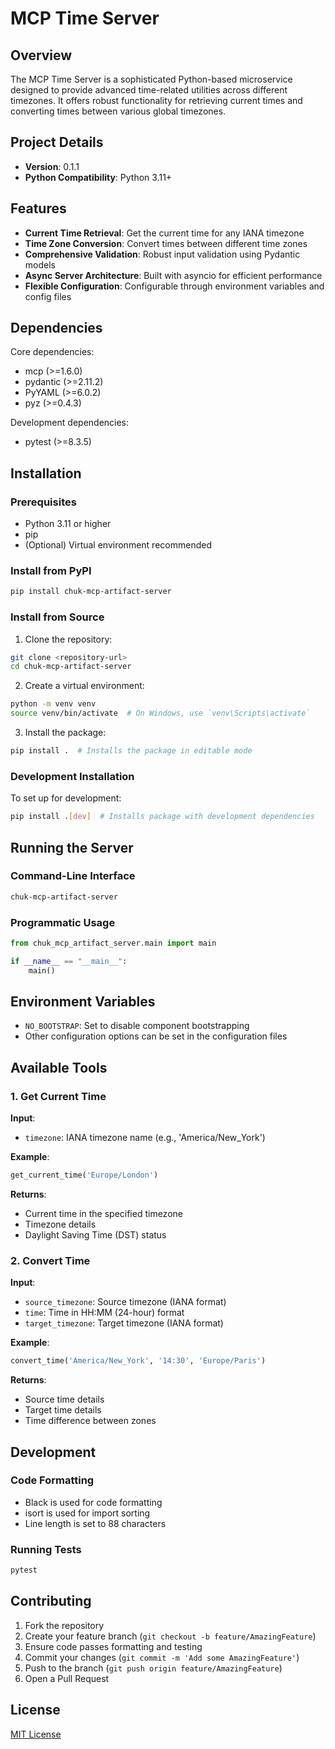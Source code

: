 # MCP Time Server

## Overview

The MCP Time Server is a sophisticated Python-based microservice designed to provide advanced time-related utilities across different timezones. It offers robust functionality for retrieving current times and converting times between various global timezones.

## Project Details

- **Version**: 0.1.1
- **Python Compatibility**: Python 3.11+

## Features

- **Current Time Retrieval**: Get the current time for any IANA timezone
- **Time Zone Conversion**: Convert times between different time zones
- **Comprehensive Validation**: Robust input validation using Pydantic models
- **Async Server Architecture**: Built with asyncio for efficient performance
- **Flexible Configuration**: Configurable through environment variables and config files

## Dependencies

Core dependencies:
- mcp (>=1.6.0)
- pydantic (>=2.11.2)
- PyYAML (>=6.0.2)
- pyz (>=0.4.3)

Development dependencies:
- pytest (>=8.3.5)

## Installation

### Prerequisites

- Python 3.11 or higher
- pip
- (Optional) Virtual environment recommended

### Install from PyPI

```bash
pip install chuk-mcp-artifact-server
```

### Install from Source

1. Clone the repository:
```bash
git clone <repository-url>
cd chuk-mcp-artifact-server
```

2. Create a virtual environment:
```bash
python -m venv venv
source venv/bin/activate  # On Windows, use `venv\Scripts\activate`
```

3. Install the package:
```bash
pip install .  # Installs the package in editable mode
```

### Development Installation

To set up for development:
```bash
pip install .[dev]  # Installs package with development dependencies
```

## Running the Server

### Command-Line Interface

```bash
chuk-mcp-artifact-server
```

### Programmatic Usage

```python
from chuk_mcp_artifact_server.main import main

if __name__ == "__main__":
    main()
```

## Environment Variables

- `NO_BOOTSTRAP`: Set to disable component bootstrapping
- Other configuration options can be set in the configuration files

## Available Tools

### 1. Get Current Time

**Input**:
- `timezone`: IANA timezone name (e.g., 'America/New_York')

**Example**:
```python
get_current_time('Europe/London')
```

**Returns**:
- Current time in the specified timezone
- Timezone details
- Daylight Saving Time (DST) status

### 2. Convert Time

**Input**:
- `source_timezone`: Source timezone (IANA format)
- `time`: Time in HH:MM (24-hour) format
- `target_timezone`: Target timezone (IANA format)

**Example**:
```python
convert_time('America/New_York', '14:30', 'Europe/Paris')
```

**Returns**:
- Source time details
- Target time details
- Time difference between zones

## Development

### Code Formatting

- Black is used for code formatting
- isort is used for import sorting
- Line length is set to 88 characters

### Running Tests

```bash
pytest
```

## Contributing

1. Fork the repository
2. Create your feature branch (`git checkout -b feature/AmazingFeature`)
3. Ensure code passes formatting and testing
4. Commit your changes (`git commit -m 'Add some AmazingFeature'`)
5. Push to the branch (`git push origin feature/AmazingFeature`)
6. Open a Pull Request

## License

[MIT License](LICENSE)